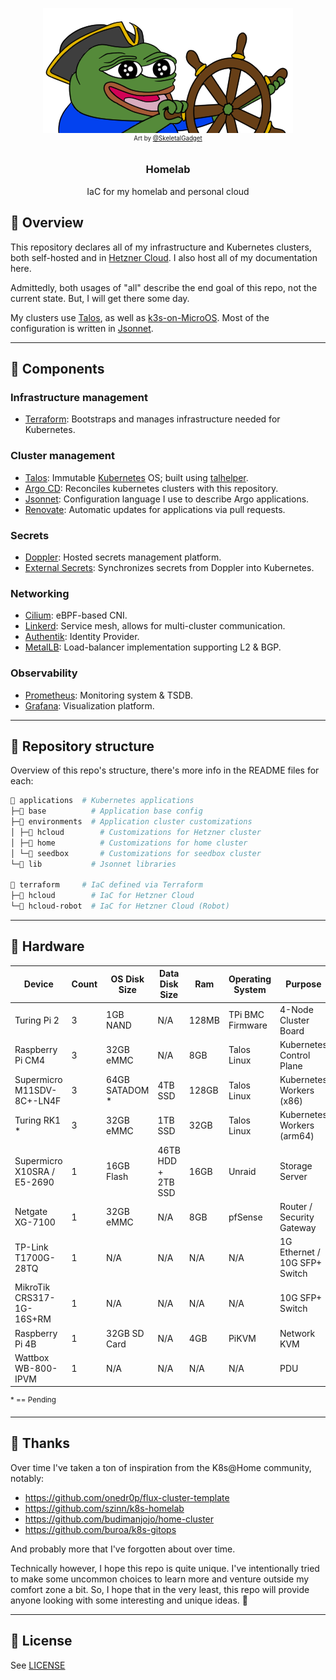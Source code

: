<p align="center">
  <a href="#"><img src="docs/img/k8shappy.png"></a>
  <br>
  <sup><sup>
    Art by <a href="https://twitter.com/SkeletalGadget">@SkeletalGadget</a>
  </sup></sup>
  <h3 align="center">Homelab</h2>
  <p align="center">
    IaC for my homelab and personal cloud
  </p>
</p>

## 📖 Overview

This repository declares all of my infrastructure and Kubernetes clusters, both self-hosted and in [Hetzner Cloud](https://www.hetzner.com/). I also host all of my documentation here.

Admittedly, both usages of "all" describe the end goal of this repo, not the current state. But, I will get there some day.

My clusters use [Talos](https://talos.dev/), as well as [k3s-on-MicroOS](https://github.com/kube-hetzner/terraform-hcloud-kube-hetzner). Most of the configuration is written in [Jsonnet](https://jsonnet.org/).

---

## 🎨 Components

### Infrastructure management

- [Terraform](https://github.com/hashicorp/terraform): Bootstraps and manages infrastructure needed for Kubernetes.

### Cluster management

- [Talos](https://www.talos.dev): Immutable [Kubernetes](https://kubernetes.io/) OS; built using [talhelper](https://github.com/budimanjojo/talhelper).
- [Argo CD](https://github.com/argoproj/argo-cd): Reconciles kubernetes clusters with this repository.
- [Jsonnet](https://jsonnet.org/): Configuration language I use to describe Argo applications.
- [Renovate](https://github.com/renovatebot/renovate): Automatic updates for applications via pull requests.

### Secrets

- [Doppler](https://www.doppler.com/): Hosted secrets management platform.
- [External Secrets](https://external-secrets.io): Synchronizes secrets from Doppler into Kubernetes.

### Networking

- [Cilium](https://cilium.io): eBPF-based CNI.
- [Linkerd](https://linkerd.io): Service mesh, allows for multi-cluster communication.
- [Authentik](https://goauthentik.io): Identity Provider.
- [MetalLB](https://metallb.universe.tf/): Load-balancer implementation supporting L2 & BGP.

### Observability

- [Prometheus](https://prometheus.io): Monitoring system & TSDB.
- [Grafana](https://grafana.com): Visualization platform.

---

## 📂 Repository structure

Overview of this repo's structure, there's more info in the README files for each:

```sh
📁 applications  # Kubernetes applications
├─📁 base          # Application base config
├─📁 environments  # Application cluster customizations
│ ├─📁 hcloud        # Customizations for Hetzner cluster
│ ├─📁 home          # Customizations for home cluster
│ └─📁 seedbox       # Customizations for seedbox cluster
└─📁 lib           # Jsonnet libraries

📁 terraform     # IaC defined via Terraform
├─📁 hcloud        # IaC for Hetzner Cloud
└─📁 hcloud-robot  # IaC for Hetzner Cloud (Robot)
```

---

## 🔧 Hardware

| Device                      | Count | OS Disk Size    | Data Disk Size     | Ram   | Operating System | Purpose                       |
| --------------------------- | ----- | --------------- | ------------------ | ----- | ---------------- | ----------------------------- |
| Turing Pi 2                 | 3     | 1GB NAND        | N/A                | 128MB | TPi BMC Firmware | 4-Node Cluster Board          |
| Raspberry Pi CM4            | 3     | 32GB eMMC       | N/A                | 8GB   | Talos Linux      | Kubernetes Control Plane      |
| Supermicro M11SDV-8C+-LN4F  | 3     | 64GB SATADOM \* | 4TB SSD            | 128GB | Talos Linux      | Kubernetes Workers (x86)      |
| Turing RK1 \*               | 3     | 32GB eMMC       | 1TB SSD            | 32GB  | Talos Linux      | Kubernetes Workers (arm64)    |
| Supermicro X10SRA / E5-2690 | 1     | 16GB Flash      | 46TB HDD + 2TB SSD | 16GB  | Unraid           | Storage Server                |
| Netgate XG-7100             | 1     | 32GB eMMC       | N/A                | 8GB   | pfSense          | Router / Security Gateway     |
| TP-Link T1700G-28TQ         | 1     | N/A             | N/A                | N/A   | N/A              | 1G Ethernet / 10G SFP+ Switch |
| MikroTik CRS317-1G-16S+RM   | 1     | N/A             | N/A                | N/A   | N/A              | 10G SFP+ Switch               |
| Raspberry Pi 4B             | 1     | 32GB SD Card    | N/A                | 4GB   | PiKVM            | Network KVM                   |
| Wattbox WB-800-IPVM         | 1     | N/A             | N/A                | N/A   | N/A              | PDU                           |

<sup>\* == Pending</sup>

---

## 🤝 Thanks

Over time I've taken a ton of inspiration from the K8s@Home community, notably:

- https://github.com/onedr0p/flux-cluster-template
- https://github.com/szinn/k8s-homelab
- https://github.com/budimanjojo/home-cluster
- https://github.com/buroa/k8s-gitops

And probably more that I've forgotten about over time.

Technically however, I hope this repo is quite unique. I've intentionally tried to make some uncommon choices to learn more and venture outside my comfort zone a bit. So, I hope that in the very least, this repo will provide anyone looking with some interesting and unique ideas. 🙂

---

## 🔏 License

See [LICENSE](./LICENSE)
